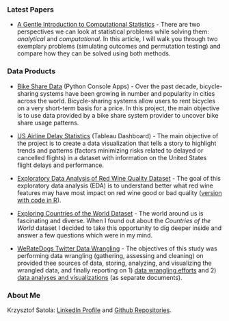 ### Latest Papers
<!--
- [Effectiveness of Different Analytical Techniques – Statistical and Machine Learning Models – in Particulate Matter Fine Particles Level Forecasting](https://github.com/ksatola/Computational-Statistics/blob/master/phase01/start.ipynb) - According to the World Health Organization (WHO), air pollution is the biggest environmental risk to health in the European Union (EU) causing each year about 400 000 premature deaths, and hundreds of billions of euro in health-related external costs. The goal of this study is to describe efforts and scientific method for comparison effectiveness of different analytical techniques which can be used to predict fine particles of particulate matter (PM2.5) levels (as the most harmful pollutant). The insights and methods, like the best performing group of algorithms will be used in later iterations to build an interactive tool for PM2.5 level forecasting.
-->
- [A Gentle Introduction to Computational Statistics](https://github.com/ksatola/Computational-Statistics/blob/master/README.md) - There are two perspectives we can look at statistical problems while solving them: _analytical_ and _computational_. In this article, I will walk you through two exemplary problems (simulating outcomes and permutation testing) and compare how they can be solved using both methods.


### Data Products

- [Bike Share Data](https://github.com/ksatola/Bike-Share-Data) (Python Console Apps) - Over the past decade, bicycle-sharing systems have been growing in number and popularity in cities across the world. Bicycle-sharing systems allow users to rent bicycles on a very short-term basis for a price. In this project, the main objective is to use data provided by a bike share system provider to uncover bike share usage patterns.

- [US Airline Delay Statistics](https://github.com/ksatola/US-Airline-Delay-Statistics) (Tableau Dashboard) - The main objective of the project is to create a data visualization that tells a story to highlight trends and patterns (factors minimizing risks related to delayed or cancelled flights) in a dataset with information on the United States flight delays and performance.

- [Exploratory Data Analysis of Red Wine Quality Dataset](https://ksatola.github.io/projects/EDA_RedWineQuality_Final.html) - The goal of this exploratory data analysis (EDA) is to understand better what red wine features may have most impact on red wine good or bad quality ([version with code in R](https://ksatola.github.io/projects/EDA_RedWineQuality_FinalwithCode.html)).

- [Exploring Countries of the World Dataset](https://github.com/ksatola/Countries-of-the-World/blob/master/BlogPost.md) - The world around us is fascinating and diverse. When I found out about the _Countries of the World_ dataset I decided to take this opportunity to dig deeper inside and answer a few questions which were in my mind.

- [WeRateDogs Twitter Data Wrangling](https://ksatola.github.io/projects/wrangle_act.html) - The objectives of this study was performing data wrangling (gathering, assessing and cleaning) on provided thee sources of data, storing, analyzing, and visualizing the wrangled data, and finally reporting on 1) [data wrangling efforts](https://ksatola.github.io/projects/wrangle_report.pdf) and 2) [data analyses and visualizations](https://ksatola.github.io/projects/wrangle_preso.pdf) (as separate documents).


### About Me

Krzysztof Satola: [LinkedIn Profile](https://www.linkedin.com/in/ksatola/) and [Github Repositories](https://github.com/ksatola).
